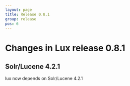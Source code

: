 ```yaml
---
layout: page
title: Release 0.8.1
group: release
pos: 6
---
```


# Changes in Lux release 0.8.1

## Solr/Lucene 4.2.1

lux now depends on Solr/Lucene 4.2.1




